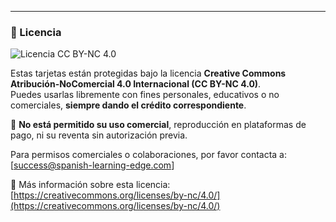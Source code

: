 ---

### 📌 Licencia

![Licencia CC BY-NC 4.0](https://licensebuttons.net/l/by-nc/4.0/88x31.png)

Estas tarjetas están protegidas bajo la licencia **Creative Commons Atribución-NoComercial 4.0 Internacional (CC BY-NC 4.0)**.  
Puedes usarlas libremente con fines personales, educativos o no comerciales, **siempre dando el crédito correspondiente**.

🚫 **No está permitido su uso comercial**, reproducción en plataformas de pago, ni su reventa sin autorización previa.

Para permisos comerciales o colaboraciones, por favor contacta a: [success@spanish-learning-edge.com]

🔗 Más información sobre esta licencia:  
[https://creativecommons.org/licenses/by-nc/4.0/](https://creativecommons.org/licenses/by-nc/4.0/)
